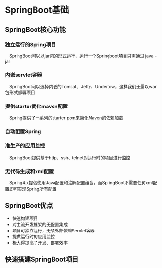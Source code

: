 # SpringBoot基础    
## SpringBoot核心功能
### 独立运行的Spring项目
&emsp;SpringBoot可以以jar包的形式运行，运行一个Springboot项目只需通过 java -jar
### 内嵌servlet容器
&emsp;SpringBoot可以选择内嵌的Tomcat、Jetty、Undertow，这样我们无需以war包形式部署项目
### 提供starter简化maven配置
&emsp;Spring提供了一系列的starter pom来简化Maven的依赖加载
### 自动配置Spring
### 准生产的应用监控
&emsp;SpringBoot提供基于http、ssh、telnet对运行时的项目进行监控
### 无代码生成和xml配置
&emsp;Spring4.x提倡使用Java配置和注解配置组合，而SpringBoot不需要任何xml配置即可实现Spring所有配置


## SpringBoot优点
-   快速构建项目
-   对主流开发框架的无配置集成
-   项目可独立运行，无须外部依赖Servlet容器
-   提供运行时的应用监控
-   极大得提高了开发、部署效率

## 快速搭建SpringBoot项目